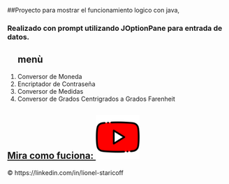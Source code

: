 ##Proyecto para mostrar el funcionamiento logico con java,
<h3> Realizado con prompt utilizando JOptionPane para entrada de datos.   </h3>

<ol>
<h2>menù</h2>
<li>Conversor de Moneda</li>
<li>Encriptador de Contraseña</li>
<li>Conversor de Medidas</li>
<li>Conversor de Grados Centrigrados a Grados Farenheit</li>
</ol>

<h2><a href="https://www.youtube.com/watch?v=cfIPnYoEXNI"> Mira como fuciona: <img src="https://github.com/LionelStaricoff/conversor/blob/main/youtube.png?raw=true" alt="enlace a youtube" width="100" height="100"> </a></h2> 


<p>&copy https://linkedin.com/in/lionel-staricoff</p>
